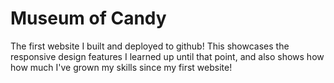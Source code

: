 # Museum of Candy
The first website I built and deployed to github! This showcases the responsive design features I learned up until that point, and also shows how how much I've grown my skills since my first website!

